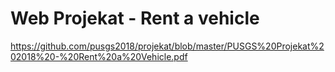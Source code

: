 # Web Projekat - Rent a vehicle

https://github.com/pusgs2018/projekat/blob/master/PUSGS%20Projekat%202018%20-%20Rent%20a%20Vehicle.pdf
